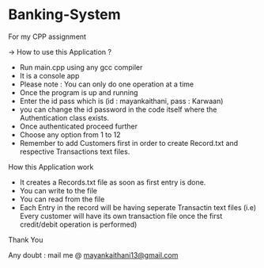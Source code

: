 # Banking-System
For my CPP assignment

-> How to use this Application ?
   * Run main.cpp using any gcc compiler
   * It is a console app 
   * Please note : You can only do one operation at a time
   * Once the program is up and running
   * Enter the id pass which is (id : mayankaithani, pass : Karwaan)
   * you can change the id password in the code itself where the Authentication class exists.
   * Once authenticated proceed further
   * Choose any option from 1 to 12
   * Remember to add Customers first in order to create Record.txt and respective Transactions text files.
   
How this Application work
   * It creates a Records.txt file as soon as first entry is done.
   * You can write to the file 
   * You can read from the file
   * Each Entry in the record will be having seperate Transactin text files (i.e) Every customer will have its own transaction file once the first credit/debit operation is performed)

   Thank You
   
   Any doubt : mail me @ mayankaithani13@gmail.com
